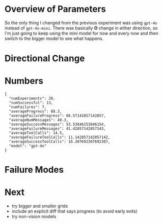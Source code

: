 # Overview of Parameters

So the only thing I changed from the previous experiment was using `gpt-4o` instead of `gpt-4o-mini`. There was basically __O__ change in either direction, so I'm just going to keep using the mini model for now and every now and then switch to the bigger model to see what happens.


# Directional Change

# Numbers

```
{
  "numExperiments": 20,
  "numSuccessful": 13,
  "numFailures": 7,
  "averageProgress": 88.3,
  "averageFailureProgress": 66.57142857142857,
  "averageNumMessages": 49.3,
  "averageSuccessMessages": 53.53846153846154,
  "averageFailureMessages": 41.42857142857143,
  "averageToolCalls": 14.5,
  "averageFailureToolCalls": 11.142857142857142,
  "averageSuccessToolCalls": 16.307692307692307,
  "model": "gpt-4o"
}
```

# Failure Modes


# Next

- try bigger and smaller grids
- include an explicit diff that says progress (to avoid early exits)
- try non-vision models